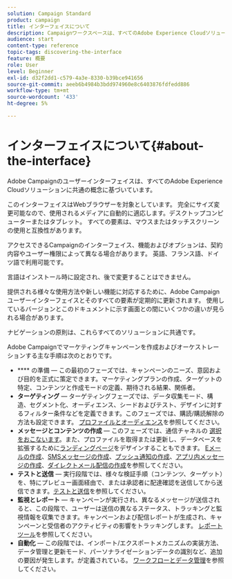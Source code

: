 ```yaml
---
solution: Campaign Standard
product: campaign
title: インターフェイスについて
description: Campaignワークスペースは、すべてのAdobe Experience Cloudソリューションに共通する概念に基づいています。
audience: start
content-type: reference
topic-tags: discovering-the-interface
feature: 概要
role: User
level: Beginner
exl-id: d32f2dd1-c579-4a3e-8330-b39bce941656
source-git-commit: aeeb6b4984b3bdd974960e8c6403876fdfedd886
workflow-type: tm+mt
source-wordcount: '433'
ht-degree: 5%

---
```


# インターフェイスについて{#about-the-interface}

Adobe Campaignのユーザーインターフェイスは、すべてのAdobe Experience Cloudソリューションに共通の概念に基づいています。

このインターフェイスはWebブラウザーを対象としています。 完全にサイズ変更可能なので、使用されるメディアに自動的に適応します。デスクトップコンピューターまたはタブレット。 すべての要素は、マウスまたはタッチスクリーンの使用と互換性があります。

アクセスできるCampaignのインターフェイス、機能およびオプションは、契約内容やユーザー権限によって異なる場合があります。 英語、フランス語、ドイツ語で利用可能です。

言語はインストール時に設定され、後で変更することはできません。

提供される様々な使用方法や新しい機能に対応するために、Adobe Campaignユーザーインターフェイスとそのすべての要素が定期的に更新されます。 使用しているバージョンとこのドキュメントに示す画面との間にいくつかの違いが見られる場合があります。

ナビゲーションの原則は、これらすべてのソリューションに共通です。

Adobe Campaignでマーケティングキャンペーンを作成およびオーケストレーションする主な手順は次のとおりです。

* **** の準備 — この最初のフェーズでは、キャンペーンのニーズ、意図および目的を正式に策定できます。マーケティングプランの作成、ターゲットの特定、コンテンツと作成モードの定義、期待される結果、関係者。
* **ターゲティング**  — ターゲティングフェーズでは、データ収集モード、構造、セグメント化、オーディエンス、シードおよびテスト、デザインに対するフィルター条件などを定義できます。このフェーズでは、購読/購読解除の方法も設定できます。 [プロファイルとオーディエンス](../../audiences/using/about-profiles.md)を参照してください。
* **メッセージとコンテンツの作成**  — このフェーズでは、通信チャネルの [選択をおこないます](../../channels/using/get-started-communication-channels.md)。また、プロファイルを取得または更新し、データベースを拡張するために[ランディングページ](../../channels/using/getting-started-with-landing-pages.md)をデザインすることもできます。 [Eメールの作成](../../channels/using/creating-an-email.md)、[SMSメッセージの作成](../../channels/using/creating-an-sms-message.md)、[プッシュ通知の作成](../../channels/using/preparing-and-sending-a-push-notification.md)、[アプリ内メッセージの作成](../../channels/using/about-in-app-messaging.md)、[ダイレクトメール配信の作成](../../channels/using/creating-the-direct-mail.md)を参照してください。
* **テストと送信**  — 実行段階では、様々な検証手順（コンテンツ、ターゲット）を、特にプレビュー画面経由で、または承認者に配達確認を送信してから送信できます。[テストと送信](../../sending/using/get-started-sending-messages.md)を参照してください。
* **監視とレポート**  — キャンペーンが実行され、異なるメッセージが送信されると、この段階で、ユーザーは送信の異なるステータス、トラッキングと監視情報を収集できます。キャンペーンおよび配信レポートが生成され、キャンペーンと受信者のアクティビティの影響をトラッキングします。 [レポートツール](../../reporting/using/about-dynamic-reports.md)を参照してください。
* **自動化**  — この段階では、インポート/エクスポートメカニズムの実装方法、データ管理と更新モード、パーソナライゼーションデータの識別など、追加の要因が発生します。が定義されている。 [ワークフローとデータ管理](../../automating/using/get-started-workflows.md)を参照してください。
